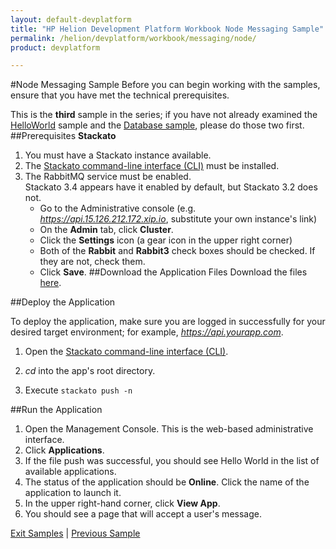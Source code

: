 ```yaml
---
layout: default-devplatform
title: "HP Helion Development Platform Workbook Node Messaging Sample"
permalink: /helion/devplatform/workbook/messaging/node/
product: devplatform

---
```

#Node Messaging Sample
Before you can begin working with the samples, ensure that you have met the technical prerequisites.

This is the **third** sample in the series; if you have not already examined the [HelloWorld](/helion/devplatform/workbook/helloworld/node/) sample and the [Database sample](/helion/devplatform/workbook/database/node/), please do those two first.
##Prerequisites
**Stackato**

1. You must have a Stackato instance available. 
2. The  [Stackato command-line interface (CLI)](http://docs.stackato.com/user/client/index.html#client) must be installed. 
3. The RabbitMQ service must be enabled. <br> Stackato 3.4 appears have it enabled by default, but Stackato 3.2 does not. 
	- Go to the Administrative console (e.g. *https://api.15.126.212.172.xip.io*, substitute your own instance's link)
	- On the **Admin** tab, click **Cluster**.
	- Click the **Settings** icon (a gear icon in the upper right corner)
	- Both of the **Rabbit** and **Rabbit3** check boxes should be checked. If they are not, check them.
	- Click **Save**.
##Download the Application Files
Download the files [here](https://gitlab.gozer.hpcloud.net/developer-experience/rabbitmq-node).

 
##Deploy the Application

To deploy the application, make sure you are logged in successfully for your desired target environment; for example, *https://api.yourapp.com*.

1. Open the  [Stackato command-line interface (CLI)](http://docs.stackato.com/user/client/index.html#client).

2. *cd* into the app's root directory.
3. Execute `stackato push -n` 

##Run the Application

1. Open the Management Console. This is the web-based administrative interface.
2. Click **Applications**.
3. If the file push was successful, you should see Hello World in the list of available applications. 
4. The status of the application should be **Online**. Click the name of the application to launch it. 
5. In the upper right-hand corner, click **View App**.
6. You should see a page that will accept a user's message.

[Exit Samples](/helion/devplatform/) | [Previous Sample](/helion/devplatform/workbook/database/node/)